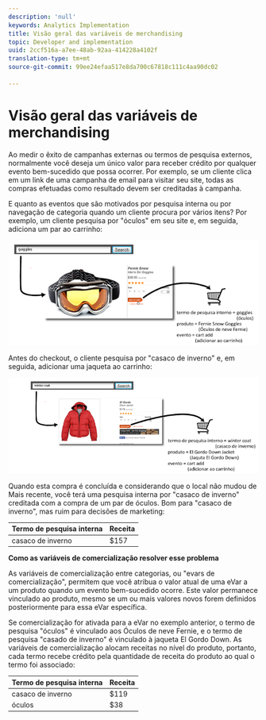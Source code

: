 ```yaml
---
description: 'null'
keywords: Analytics Implementation
title: Visão geral das variáveis de merchandising
topic: Developer and implementation
uuid: 2ccf516a-a7ee-48ab-92aa-414228a4102f
translation-type: tm+mt
source-git-commit: 99ee24efaa517e8da700c67818c111c4aa90dc02

---
```



# Visão geral das variáveis de merchandising

Ao medir o êxito de campanhas externas ou termos de pesquisa externos, normalmente você deseja um único valor para receber crédito por qualquer evento bem-sucedido que possa ocorrer. Por exemplo, se um cliente clica em um link de uma campanha de email para visitar seu site, todas as compras efetuadas como resultado devem ser creditadas à campanha.

E quanto as eventos que são motivados por pesquisa interna ou por navegação de categoria quando um cliente procura por vários itens? Por exemplo, um cliente pesquisa por "óculos" em seu site e, em seguida, adiciona um par ao carrinho:

![](assets/merch-example-goggles.png)

Antes do checkout, o cliente pesquisa por "casaco de inverno" e, em seguida, adicionar uma jaqueta ao carrinho:

![](assets/merch-example-coat.png)

Quando esta compra é concluída e considerando que o local não mudou de Mais recente, você terá uma pesquisa interna por "casaco de inverno" creditada com a compra de um par de óculos. Bom para "casaco de inverno", mas ruim para decisões de marketing:

| Termo de pesquisa interna | Receita |
|---|---|
| casaco de inverno | $157 |

**Como as variáveis de comercialização resolver esse problema**

As variáveis de comercialização entre categorias, ou "evars de comercialização", permitem que você atribua o valor atual de uma eVar a um produto quando um evento bem-sucedido ocorre. Este valor permanece vinculado ao produto, mesmo se um ou mais valores novos forem definidos posteriormente para essa eVar específica.

Se comercialização for ativada para a eVar no exemplo anterior, o termo de pesquisa "óculos" é vinculado aos Óculos de neve Fernie, e o termo de pesquisa "casado de inverno" é vinculado à jaqueta El Gordo Down. As variáveis de comercialização alocam receitas no nível do produto, portanto, cada termo recebe crédito pela quantidade de receita do produto ao qual o termo foi associado:

| Termo de pesquisa interna | Receita |
|---|---|
| casaco de inverno | $119 |
| óculos | $38 |

